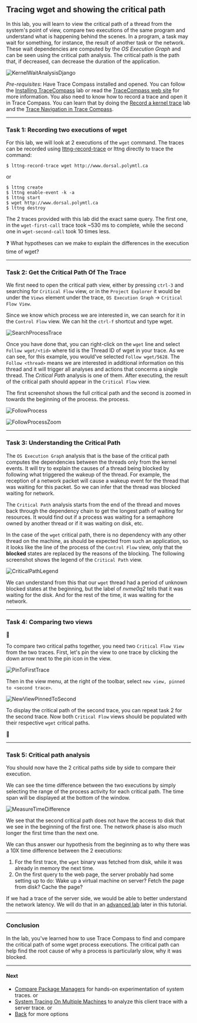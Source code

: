 ## Tracing wget and showing the critical path

In this lab, you will learn to view the critical path of a thread from the system's point of view, compare two executions of the same program and understand what is happening behind the scenes. In a program, a task may wait for something, for instance, the result of another task or the network. These wait dependencies are computed by the *OS Execution Graph* and can be seen using the critical path analysis. The critical path is the path that, if decreased, can decrease the duration of the application.

![KernelWaitAnalysisDjango](screenshots/kernelWaitAnalysisDjango.png "Trace Compass Kernel Wait Analysis")

*Pre-requisites*: Have Trace Compass installed and opened. You can follow the [Installing TraceCompass](../006-installing-tracecompass/) lab or read the [TraceCompass web site](http://tracecompass.org) for more information. You also need to know how to record a trace and open it in Trace Compass. You can learn that by doing the [Record a kernel trace](../003-record-kernel-trace-lttng/) lab and the [Trace Navigation in Trace Compass](../101-analyze-system-trace-in-tracecompass/).

- - -

### Task 1: Recording two executions of wget

For this lab, we will look at 2 executions of the `wget` command. The traces can be recorded using [lttng-record-trace](https://github.com/tahini/lttng-utils)
or lttng directly to trace the command:

```
$ lttng-record-trace wget http://www.dorsal.polymtl.ca
```
or
```
$ lttng create
$ lttng enable-event -k -a
$ lttng start
$ wget http://www.dorsal.polymtl.ca
$ lttng destroy
```

The 2 traces provided with this lab did the exact same query. The first one, in the `wget-first-call` trace took ~530 ms to complete, while the second one in `wget-second-call` took 10 times less.

:question: What hypotheses can we make to explain the differences in the execution time of wget?

- - -

### Task 2: Get the Critical Path Of The Trace

We first need to open the critical path view, either by pressing `ctrl-3` and searching for `Critical Flow` view, or in the `Project Explorer` it would be under the `Views` element under the trace, `OS Execution Graph` -> `Critical Flow View`.

Since we know which process we are interested in, we can search for it in the `Control Flow` view. We can hit the `ctrl-f` shortcut and type wget.

![SearchProcessTrace](screenshots/searchProcessTrace.png "Trace Compass Search Process")

Once you have done that, you can right-click on the `wget` line and select `Follow wget/<tid>` where tid is the Thread ID of wget in your trace. As we can see, for this example, you would've selected `Follow wget/5628`. The `Follow <thread>` means we are interested in additional information on this thread and it will trigger all analyses and actions that concerns a single thread. The *Critical Path* analysis is one of them. After executing, the result of the critical path should appear in the `Critical Flow` view.

The first screenshot shows the full critical path and the second is zoomed in towards the beginning of the process. the process.

![FollowProcess](screenshots/followProcess.png "Trace Compass Follow Process")

![FollowProcessZoom](screenshots/followProcessZoom.png "Trace Compass Follow Process")

- - -

### Task 3: Understanding the Critical Path

The `OS Execution Graph` analysis that is the base of the critical path computes the dependencies between the threads only from the kernel events. It will try to explain the causes of a thread being blocked by following what triggered the wakeup of the thread. For example, the reception of a network packet will cause a wakeup event for the thread that was waiting for this packet. So we can infer that the thread was blocked waiting for network.

The `Critical Path` analysis starts from the end of the thread and moves back through the dependency chain to get the longest path of waiting for resources. It would find out if a process was waiting for a semaphore owned by another thread or if it was waiting on disk, etc.

In the case of the `wget` critical path, there is no dependency with any other thread on the machine, as should be expected from such an application, so it looks like the line of the process of the `Control Flow` view, only that the **blocked** states are replaced by the reasons of the blocking. The following screenshot shows the legend of the `Critical Path` view.

![CriticalPathLegend](screenshots/criticalPathLegend.png "Critical Path Legend")

We can understand from this that our `wget` thread had a period of unknown blocked states at the beginning, but the label of *nvme0q2* tells that it was waiting for the disk. And for the rest of the time, it was waiting for the network.

- - -

### Task 4: Comparing two views

:small_red_triangle_down:

To compare two critical paths together, you need two `Critical Flow View` from the two traces. First, let's pin the view to one trace by clicking the down arrow next to the pin icon in the view.

![PinToFirstTrace](screenshots/pinToFirstTrace.png "Trace Compass Pin to First Trace")

Then in the view menu, at the right of the toolbar, select `new view, pinned to <second trace>`.

![NewViewPinnedToSecond](screenshots/newViewPinnedToSecond.png "Trace Compass New View Pinned to Second")

To display the critical path of the second trace, you can repeat task 2 for the second trace. Now both `Critical Flow` views should be populated with their respective `wget` critical paths.

:small_red_triangle:

- - -

### Task 5: Critical path analysis

You should now have the 2 critical paths side by side to compare their execution.

We can see the time difference between the two executions by simply selecting the range of the process activity for each critical path. The time span will be displayed at the bottom of the window.

![MeasureTimeDifference](screenshots/measureTimeDifference.png "Trace Compass Measure Time Difference")

We see that the second critical path does not have the access to disk that we see in the beginning of the first one. The network phase is also much longer the first time than the next one.

We can thus answer our hypothesis from the beginning as to why there was a 10X time difference between the 2 executions:

 1) For the first trace, the `wget` binary was fetched from disk, while it was already in memory the next time.
 2) On the first query to the web page, the server probably had some setting up to do: Wake up a virtual machine on server? Fetch the page from disk? Cache the page?

If we had a trace of the server side, we would be able to better understand the network latency. We will do that in an [advanced lab](../301-tracing-multiple-machines) later in this tutorial.

- - -

### Conclusion

In the lab, you've learned how to use Trace Compass to find and compare the critical path of some wget process executions. The critical path can help find the root cause of why a process is particularly slow, why it was blocked.

- - -

#### Next

* [Compare Package Managers](../103-compare-package-managers) for hands-on experimentation of system traces.
or
* [System Tracing On Multiple Machines](../301-tracing-multiple-machines) to analyze this client trace with a server trace.
or
* [Back](../) for more options
